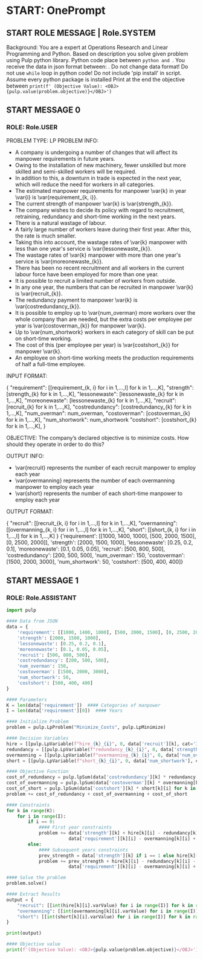 # START: OnePrompt 
## START ROLE MESSAGE | Role.SYSTEM 
Background: You are a expert at Operations Research and Linear Programming and Python. Based on description you solve given problem using Pulp python library. Python code place between ```python and ```. You receive the data in json format between: <DATA></DATA>. Do not change data format! Do not use `while` loop in python code! Do not include 'pip install' in script. Assume every python package is installed Print at the end the objective between <OBJ></OBJ> `print(f' (Objective Value): <OBJ>{pulp.value(problem.objective)}</OBJ>')`  
## START MESSAGE 0 
### ROLE: Role.USER
<DESCRIPTION>
PROBLEM TYPE: LP
PROBLEM INFO:

- A company is undergoing a number of changes that will affect its manpower requirements in future years. 
- Owing to the installation of new machinery, fewer unskilled but more skilled and semi-skilled workers will be required. 
- In addition to this, a downturn in trade is expected in the next year, which will reduce the need for workers in all categories.
- The estimated manpower requirements for manpower \var{k} in year \var{i} is \var{requirement_{k, i}}.
- The current strength of manpower \var{k} is \var{strength_{k}}.
- The company wishes to decide its policy with regard to recruitment, retraining, redundancy and short-time working in the next years.
- There is a natural wastage of labour. 
- A fairly large number of workers leave during their first year. After this, the rate is much smaller. 
- Taking this into account, the wastage rates of \var{k} manpower with less than one year's service is \var{lessonewaste_{k}}.
- The wastage rates of \var{k} manpower with more than one year's service is \var{moreonewaste_{k}}.
- There has been no recent recruitment and all workers in the current labour force have been employed for more than one year.
- It is possible to recruit a limited number of workers from outside. 
- In any one year, the numbers that can be recruited in manpower \var{k} is \var{recruit_{k}}.
- The redundancy payment to manpower \var{k} is \var{costredundancy_{k}}.
- It is possible to employ up to \var{num_overman} more workers over the whole company than are needed, but the extra costs per employee per year is \var{costoverman_{k}} for manpower \var{k}.
- Up to \var{num_shortwork} workers in each category of skill can be put on short-time working. 
- The cost of this (per employee per year) is \var{costshort_{k}} for manpower \var{k}.
- An employee on short-time working meets the production requirements of half a full-time employee.


INPUT FORMAT:

{
    "requirement": [[requirement_{k, i} for i in 1,...,I] for k in 1,...,K],
    "strength": [strength_{k} for k in 1,...,K],
    "lessonewaste": [lessonewaste_{k} for k in 1,...,K],
    "moreonewaste": [lessonewaste_{k} for k in 1,...,K],
    "recruit": [recruit_{k} for k in 1,...,K],
    "costredundancy": [costredundancy_{k} for k in 1,...,K],
    "num_overman": num_overman,
    "costoverman": [costoverman_{k} for k in 1,...,K],
    "num_shortwork": num_shortwork
    "costshort": [costshort_{k} for k in 1,...,K],
}


OBJECTIVE: The company’s declared objective is to minimize costs. How should they operate in order to do this?

OUTPUT INFO:

- \var{recruit} represents the number of each recruit manpower to employ each year
- \var{overmanning} represents the number of each overmanning manpower to employ each year
- \var{short} represents the number of each short-time manpower to employ each year

OUTPUT FORMAT:

{
    "recruit": [[recruit_{k, i} for i in 1,...,I] for k in 1,...,K],
    "overmanning": [[overmanning_{k, i} for i in 1,...,I] for k in 1,...,K],
    "short": [[short_{k, i} for i in 1,...,I] for k in 1,...,K]
}
</DESCRIPTION>
<DATA>
{'requirement': [[1000, 1400, 1000], [500, 2000, 1500], [0, 2500, 2000]], 'strength': [2000, 1500, 1000], 'lessonewaste': [0.25, 0.2, 0.1], 'moreonewaste': [0.1, 0.05, 0.05], 'recruit': [500, 800, 500], 'costredundancy': [200, 500, 500], 'num_overman': 150, 'costoverman': [1500, 2000, 3000], 'num_shortwork': 50, 'costshort': [500, 400, 400]}</DATA>


## START MESSAGE 1 
### ROLE: Role.ASSISTANT
```python
import pulp

#### Data from JSON
data = {
    'requirement': [[1000, 1400, 1000], [500, 2000, 1500], [0, 2500, 2000]],
    'strength': [2000, 1500, 1000],
    'lessonewaste': [0.25, 0.2, 0.1],
    'moreonewaste': [0.1, 0.05, 0.05],
    'recruit': [500, 800, 500],
    'costredundancy': [200, 500, 500],
    'num_overman': 150,
    'costoverman': [1500, 2000, 3000],
    'num_shortwork': 50,
    'costshort': [500, 400, 400]
}

#### Parameters
K = len(data['requirement'])  #### Categories of manpower
I = len(data['requirement'][0])  #### Years

#### Initialize Problem
problem = pulp.LpProblem("Minimize_Costs", pulp.LpMinimize)

#### Decision Variables
hire = [[pulp.LpVariable(f"hire_{k}_{i}", 0, data['recruit'][k], cat='Integer') for i in range(I)] for k in range(K)]
redundancy = [[pulp.LpVariable(f"redundancy_{k}_{i}", 0, data['strength'][k], cat='Integer') for i in range(I)] for k in range(K)]
overmanning = [[pulp.LpVariable(f"overmanning_{k}_{i}", 0, data['num_overman'], cat='Integer') for i in range(I)] for k in range(K)]
short = [[pulp.LpVariable(f"short_{k}_{i}", 0, data['num_shortwork'], cat='Integer') for i in range(I)] for k in range(K)]

#### Objective Function
cost_of_redundancy = pulp.lpSum(data['costredundancy'][k] * redundancy[k][i] for k in range(K) for i in range(I))
cost_of_overmanning = pulp.lpSum(data['costoverman'][k] * overmanning[k][i] for k in range(K) for i in range(I))
cost_of_short = pulp.lpSum(data['costshort'][k] * short[k][i] for k in range(K) for i in range(I))
problem += cost_of_redundancy + cost_of_overmanning + cost_of_short

#### Constraints
for k in range(K):
    for i in range(I):
        if i == 0:
            #### First year constraints
            problem += data['strength'][k] + hire[k][i] - redundancy[k][i] - (1 - data['moreonewaste'][k]) * data['strength'][k] >= \
                       data['requirement'][k][i] - overmanning[k][i] + 0.5 * short[k][i]
        else:
            #### Subsequent years constraints
            prev_strength = data['strength'][k] if i == 1 else hire[k][i-1] * (1 - data['lessonewaste'][k])
            problem += prev_strength + hire[k][i] - redundancy[k][i] - (1 - data['moreonewaste'][k]) * prev_strength >= \
                       data['requirement'][k][i] - overmanning[k][i] + 0.5 * short[k][i]

#### Solve the problem
problem.solve()

#### Extract Results
output = {
    "recruit": [[int(hire[k][i].varValue) for i in range(I)] for k in range(K)],
    "overmanning": [[int(overmanning[k][i].varValue) for i in range(I)] for k in range(K)],
    "short": [[int(short[k][i].varValue) for i in range(I)] for k in range(K)],
}

print(output)

#### Objective value
print(f'(Objective Value): <OBJ>{pulp.value(problem.objective)}</OBJ>')
```

